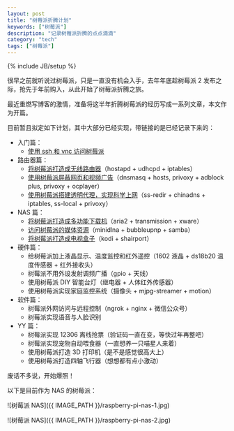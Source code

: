 ```yaml
---
layout: post
title: "树莓派折腾计划"
keywords: ["树莓派"]
description: "记录树莓派折腾的点点滴滴"
category: "tech"
tags: ["树莓派"]
---
```

{% include JB/setup %}

很早之前就听说过树莓派，只是一直没有机会入手，去年年底趁树莓派 2 发布之际，抢先于年前购入，从此开始了树莓派折腾之旅。

最近重燃写博客的激情，准备将这半年折腾树莓派的经历写成一系列文章，本文作为开篇。

目前暂且拟定如下计划，其中大部分已经实现，带链接的是已经记录下来的：

* 入门篇：
    * [使用 ssh 和 vnc 访问树莓派](/tech/access-raspberry-pi-via-ssh-and-vnc.html)
* 路由器篇：
    * [将树莓派打造成无线路由器](/tech/turn-raspberry-pi-into-a-router.html)（hostapd + udhcpd + iptables）
    * [使用树莓派屏蔽网页和视频广告](/tech/raspberry-pi-ad-block.html)（dnsmasq + hosts, privoxy + adblock plus, privoxy + ocplayer）
    * [使用树莓派搭建透明代理，实现科学上网](/tech/raspberry-pi-transparent-proxy.html)（ss-redir + chinadns + iptables, ss-local + privoxy）
* NAS 篇：
    * [将树莓派打造成多功能下载机](/tech/turn-raspberry-pi-into-a-downloader.html)（aria2 + transmission + xware）
    * [访问树莓派的媒体资源](/tech/access-media-resource-on-raspberry-pi.html)（minidlna + bubbleupnp + samba）
    * [将树莓派打造成电视盒子](/tech/turn-raspberry-pi-into-a-tv-box.html)（kodi + shairport）
* 硬件篇：
    * 给树莓派加上液晶显示、温度监控和红外遥控（1602 液晶 + ds18b20 温度传感器 + 红外接收头）
    * 树莓派不用外设发射调频广播（gpio + 天线）
    * 使用树莓派 DIY 智能台灯（继电器 + 人体红外传感器）
    * 使用树莓派实现家庭监控系统（摄像头 + mjpg-streamer + motion）
* 软件篇：
    * 树莓派外网访问与远程控制（ngrok + nginx + 微信公众号）
    * 树莓派实现语音与人脸识别
* YY 篇：
    * 树莓派实现 12306 离线抢票（验证码一直在变，等快过年再整吧）
    * 树莓派实现宠物自动喂食器（一直想养一只喵星人来着）
    * 使用树莓派打造 3D 打印机（是不是感觉很高大上）
    * 使用树莓派打造四轴飞行器（想想都有点小激动）

废话不多说，开始爆照！

以下是目前作为 NAS 的树莓派：

![树莓派 NAS]({{ IMAGE_PATH }}/raspberry-pi-nas-1.jpg)

![树莓派 NAS]({{ IMAGE_PATH }}/raspberry-pi-nas-2.jpg)

